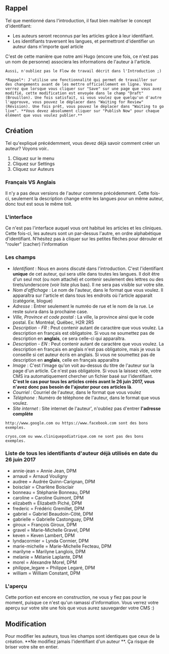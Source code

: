 ## Rappel

Tel que mentionné dans l'introduction, il faut bien maitrîser le concept d'identifiant:

- Les auteurs seront reconnus par les articles grâce à leur identifiant.
- Les identifiants traversent les langues, et permettront d'identifier un auteur dans n'importe quel article

C'est de cette manière que notre ami Hugo (encore une fois, ce n'est pas un nom de personne) associera les informations de l'auteur à l'article.

```hint|directive
Aussi, n'oubliez pas le Flow de travail décrit dans l'Introduction ;)

*Rappel*: J'utilise une fonctionnalité qui permet de travailler sur des changements avant de les mettre officiellement en ligne. Vous verrez que lorsque vous cliquer sur "Save" sur une page que vous avez modifié, cette modification est envoyée dans le champ "Draft" (Brouillon). Une fois satisfait, si vous voulez que quelqu'un d'autre l'approuve, vous pouvez le déplacer dans "Waiting for Review" (Révision). Une fois prêt, vous pouvez le déplacer dans "Waiting to go live". **Vous devez absolument cliquer sur "Publish Now" pour chaque élément que vous voulez publier.**
```

## Création

Tel qu'expliqué précédemment, vous devez déjà savoir comment créer un auteur? Voyons voir..

1. Cliquez sur le menu
2. Cliquez sur Settings
3. Cliquez sur Auteurs

### Français VS Anglais

Il n'y a pas deux versions de l'auteur commme précédemment. Cette fois-ci, seulement la description change entre les langues pour un même auteur, donc tout est sous le même toit.

### L'interface

Ce n'est pas l'interface auquel vous ont habitué les articles et les cliniques. Cette fois-ci, les auteurs sont un par-dessus l'autre, en ordre alphabétique d'identifiant. N'hésitez pas à cliquer sur les petites flèches pour dérouler et "rouler" (cacher) l'information

### Les champs

- *Identifiant* : Nous en avons discuté dans l'introduction. C'est l'identifiant **unique** de cet auteur, qui sera utile dans toutes les langues. Il doit être d'un seul mot (ou nom attaché) et contenir seulement des lettres ou des tirets/underscore (voir liste plus bas). Il ne sera pas visible sur votre site.
- *Nom d'affichage* : Le nom de l'auteur, dans le format que vous voulez. Il apparaîtra sur l'article et dans tous les endroits où l'article apparaît (catégorie, blogue)
- *Adresse* : Entrer seulement le numréo de rue et le nom de la rue. Le reste suivra dans la prochaine case.
- *Ville, Province et code postal* : La ville, la province ainsi que le code postal. Ex: Montréal, Québec, H2R 2R5
- *Description - FR* : Peut contenir autant de caractère que vous voulez. La description en français est obligatoire. Si vous ne soumettez pas de description en **anglais**, ce sera celle-ci qui apparaîtra.
- *Description - EN* : Peut contenir autant de caractère que vous voulez. La description en français en anglais n'est pas obligatoire, mais je vous la conseille si cet auteur écris en anglais. Si vous ne soumettez pas de description en **anglais**, celle en français apparaîtra
- *Image* : C'est l'image qu'on voit au-dessus du titre de l'auteur sur la page d'un article. Ce n'est pas obligatoire. Si vous la laissez vide, votre CMS ira automatiquement chercher un fichier basé sur l'identifiant. **C'est le cas pour tous les articles créés avant le 26 juin 2017, vous n'avez donc pas besoin de l'ajouter pour ces articles là**.
- *Courriel* : Courriel de l'auteur, dans le format que vous voulez
- *Téléphone* : Numéro de téléphone de l'auteur, dans le format que vous voulez.
- *Site internet* : Site internet de l'auteur', n'oubliez pas d'entrer **l'adresse complète**

```hint|directive
http://www.google.com ou https://www.facebook.com sont des bons exemples.
```

```hint|warning
cryos.com ou www.cliniquepodiatrique.com ne sont pas des bons exemples.
```
### Liste de tous les identifiants d'auteur déjà utilisés en date du 26 juin 2017

- annie-jean = Annie Jean, DPM
- arnaud = Arnaud Vouligny
- audree = Audrée Quinn-Carignan, DPM
- boisclair = Charlène Boisclair
- bonneau = Stéphanie Bonneau, DPM
- caroline = Caroline Guimont, DPM
- elizabeth = Élizabeth Piché, DPM
- frederic = Frédéric Gremillet, DPM
- gabriel = Gabriel Beaudoin-Côté, DPM
- gabrielle = Gabrielle Castonguay, DPM
- giroux = François Giroux, DPM
- gravel = Marie-Michelle Gravel, DPM
- keven = Keven Lambert, DPM
- lyndacormier = Lynda Cormier, DPM
- marie-michelle = Marie-Michelle Fecteau, DPM
- marilyne = Marilyne Langlois, DPM
- melanie = Mélanie Laplante, DPM
- morel = Alexandre Morel, DPM
- philippe_legare = Philippe Legaré, DPM
- william = William Constant, DPM

### L'aperçu

Cette portion est encore en construction, ne vous y fiez pas pour le moment, puisque ce n'est qu'un ramassi d'information. Vous verrez votre aperçu sur votre site une fois que vous aurez sauvegarder votre CMS :)

## Modification

Pour modifier les auteurs, tous les champs sont identiques que ceux de la création. **Ne modifiez jamais l'identifiant d'un auteur **. Ça risque de briser votre site en entier.